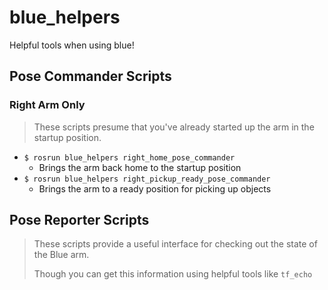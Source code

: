 # blue_helpers
Helpful tools when using blue!



## Pose Commander Scripts

### Right Arm Only

> These scripts presume that you've already started up the arm in the startup position.

- `$ rosrun blue_helpers right_home_pose_commander`
  - Brings the arm back home to the startup position
- `$ rosrun blue_helpers right_pickup_ready_pose_commander`
  - Brings the arm to a ready position for picking up objects



## Pose Reporter Scripts

> These scripts provide a useful interface for checking out the state of the Blue arm.
>
> Though you can get this information using helpful tools like `tf_echo`